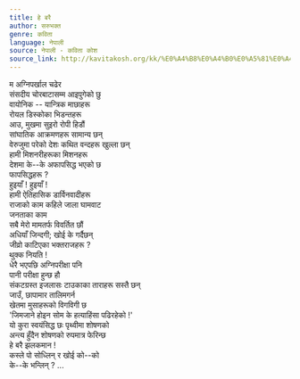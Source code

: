 ```yaml
---
title: हे बरै
author: सरुभक्त
genre: कविता
language: नेपाली
source: नेपाली - कविता कोश
source_link: http://kavitakosh.org/kk/%E0%A4%B8%E0%A4%B0%E0%A5%81%E0%A4%AD%E0%A4%95%E0%A5%8D%E0%A4%A4
---
```


म अग्निपर्खाल चढेर  
संसदीय चोरबाटासम्म आइपुगेको छु  
वायोनिक -- यान्त्रिक माछाहरू  
रोयल डिस्कोका भिडन्तहरू  
आउ, मुखमा सुइरो रोपी हिडौं  
सांघातिक आक्रमणहरू सामान्य छन्  
वेरुजुमा परेको देशः कथित वन्दहरू खुल्ला छन्  
हामी मिशनरीहरूका मिशनहरू  
देशमा के--के अफापसिद्ध भएको छ  
फापसिद्धहरू ?  
हुइयाँ ! हुइयाँ !  
हामी ऐतिहासिक डार्विनवादीहरू  
राजाको काम कहिले जाला घामवाट  
जनताका काम  
सबै मेरो मामतर्फ विवर्तित छौं  
अधियाँ जिन्दगी; खोई के गर्दैछन्  
जीव्रो काटिएका भक्तराजहरू ?  
थुक्क नियति !  
धेरै भएपछि अग्निपरीक्षा पनि  
पानी परीक्षा हुन्छ हौ  
संकटग्रस्त इजलासः टाउकाका ताराहरू सस्तै छन्  
जाउँ, छापामार तालिमगर्न  
खेतमा मुसाहरूको विगविगी छ  
'जिमजाने होइन सोम के हत्याहिंसा पढिरहेको !'  
यो कुरा स्वयंसिद्ध छः पृथ्वीमा शोषणको  
अन्त्य हुँदैन शोषणको रुपमात्र फेरिन्छ  
हे बरै झलकमान !  
कस्ले पो सोध्लिन् र खोई को--को  
के--के भन्लिन् ? ...
